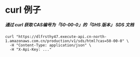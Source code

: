# curl 例子

##### 通过 curl 获取 CAS编号为「50-00-0」的「GHS 版本」 SDS 文档
```
curl "https://dlfrsthy47.execute-api.cn-north-1.amazonaws.com.cn/production/v1/sds/html?cas=50-00-0" \
  -H "Content-Type: application/json" \
  -H "X-Api-Key: ..."
```

